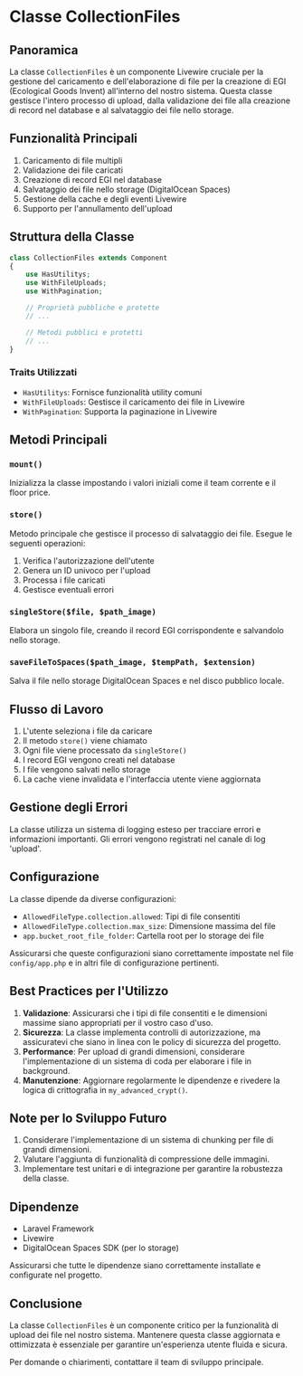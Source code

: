 # Classe CollectionFiles

## Panoramica

La classe `CollectionFiles` è un componente Livewire cruciale per la gestione del caricamento e dell'elaborazione di file per la creazione di EGI (Ecological Goods Invent) all'interno del nostro sistema. Questa classe gestisce l'intero processo di upload, dalla validazione dei file alla creazione di record nel database e al salvataggio dei file nello storage.

## Funzionalità Principali

1. Caricamento di file multipli
2. Validazione dei file caricati
3. Creazione di record EGI nel database
4. Salvataggio dei file nello storage (DigitalOcean Spaces)
5. Gestione della cache e degli eventi Livewire
6. Supporto per l'annullamento dell'upload

## Struttura della Classe

```php
class CollectionFiles extends Component
{
    use HasUtilitys;
    use WithFileUploads;
    use WithPagination;

    // Proprietà pubbliche e protette
    // ...

    // Metodi pubblici e protetti
    // ...
}
```

### Traits Utilizzati

- `HasUtilitys`: Fornisce funzionalità utility comuni
- `WithFileUploads`: Gestisce il caricamento dei file in Livewire
- `WithPagination`: Supporta la paginazione in Livewire

## Metodi Principali

### `mount()`

Inizializza la classe impostando i valori iniziali come il team corrente e il floor price.

### `store()`

Metodo principale che gestisce il processo di salvataggio dei file. Esegue le seguenti operazioni:
1. Verifica l'autorizzazione dell'utente
2. Genera un ID univoco per l'upload
3. Processa i file caricati
4. Gestisce eventuali errori

### `singleStore($file, $path_image)`

Elabora un singolo file, creando il record EGI corrispondente e salvandolo nello storage.

### `saveFileToSpaces($path_image, $tempPath, $extension)`

Salva il file nello storage DigitalOcean Spaces e nel disco pubblico locale.

## Flusso di Lavoro

1. L'utente seleziona i file da caricare
2. Il metodo `store()` viene chiamato
3. Ogni file viene processato da `singleStore()`
4. I record EGI vengono creati nel database
5. I file vengono salvati nello storage
6. La cache viene invalidata e l'interfaccia utente viene aggiornata

## Gestione degli Errori

La classe utilizza un sistema di logging esteso per tracciare errori e informazioni importanti. Gli errori vengono registrati nel canale di log 'upload'.

## Configurazione

La classe dipende da diverse configurazioni:
- `AllowedFileType.collection.allowed`: Tipi di file consentiti
- `AllowedFileType.collection.max_size`: Dimensione massima del file
- `app.bucket_root_file_folder`: Cartella root per lo storage dei file

Assicurarsi che queste configurazioni siano correttamente impostate nel file `config/app.php` e in altri file di configurazione pertinenti.

## Best Practices per l'Utilizzo

1. **Validazione**: Assicurarsi che i tipi di file consentiti e le dimensioni massime siano appropriati per il vostro caso d'uso.
2. **Sicurezza**: La classe implementa controlli di autorizzazione, ma assicuratevi che siano in linea con le policy di sicurezza del progetto.
3. **Performance**: Per upload di grandi dimensioni, considerare l'implementazione di un sistema di coda per elaborare i file in background.
4. **Manutenzione**: Aggiornare regolarmente le dipendenze e rivedere la logica di crittografia in `my_advanced_crypt()`.

## Note per lo Sviluppo Futuro

1. Considerare l'implementazione di un sistema di chunking per file di grandi dimensioni.
2. Valutare l'aggiunta di funzionalità di compressione delle immagini.
3. Implementare test unitari e di integrazione per garantire la robustezza della classe.

## Dipendenze

- Laravel Framework
- Livewire
- DigitalOcean Spaces SDK (per lo storage)

Assicurarsi che tutte le dipendenze siano correttamente installate e configurate nel progetto.

## Conclusione

La classe `CollectionFiles` è un componente critico per la funzionalità di upload dei file nel nostro sistema. Mantenere questa classe aggiornata e ottimizzata è essenziale per garantire un'esperienza utente fluida e sicura.

Per domande o chiarimenti, contattare il team di sviluppo principale.
